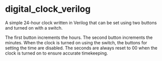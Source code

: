 # digital_clock_verilog

A simple 24-hour clock written in Verilog that can be set using two buttons and turned on with a switch.

The first button increments the hours.
The second button increments the minutes.
When the clock is turned on using the switch, the buttons for setting the time are disabled.
The seconds are always reset to 00 when the clock is turned on to ensure accurate timekeeping.

